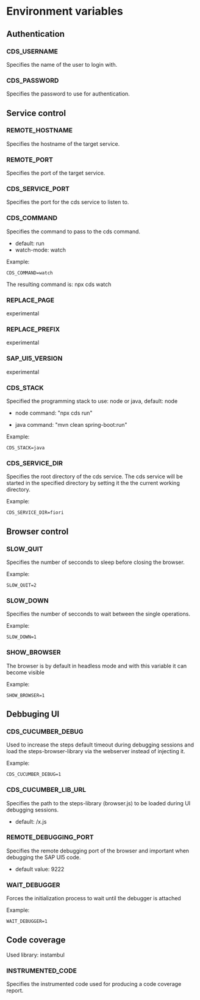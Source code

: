 # Environment variables

## Authentication

### CDS_USERNAME

Specifies the name of the user to login with.

### CDS_PASSWORD

Specifies the password to use for authentication.

## Service control

### REMOTE_HOSTNAME

Specifies the hostname of the target service.

### REMOTE_PORT

Specifies the port of the target service.

### CDS_SERVICE_PORT

Specifies the port for the cds service to listen to.

### CDS_COMMAND

Specifies the command to pass to the cds command.

* default: run
* watch-mode: watch

Example:
```
CDS_COMMAND=watch
```
The resulting command is: npx cds watch

### REPLACE_PAGE
experimental

### REPLACE_PREFIX
experimental

### SAP_UI5_VERSION
experimental

### CDS_STACK

Specified the programming stack to use: node or java, default: node

 * node command: "npx cds run"

 * java command: "mvn clean spring-boot:run"

Example:
```
CDS_STACK=java
```

### CDS_SERVICE_DIR

Specifies the root directory of the cds service.
The cds service will be started in the specified directory by setting it the the current working directory.

Example:
```
CDS_SERVICE_DIR=fiori
```

## Browser control

### SLOW_QUIT

Specifies the number of secconds to sleep before closing the browser.

Example:
```
SLOW_QUIT=2
```

### SLOW_DOWN

Specifies the number of secconds to wait between the single operations.

Example:
```
SLOW_DOWN=1
```

### SHOW_BROWSER

The browser is by default in headless mode and with this variable it can become visible

Example:
```
SHOW_BROWSER=1
```

## Debbuging UI

### CDS_CUCUMBER_DEBUG

Used to increase the steps default timeout during debugging sessions and load the steps-browser-library via the webserver instead of injecting it.

Example:
```
CDS_CUCUMBER_DEBUG=1
```

### CDS_CUCUMBER_LIB_URL

Specifies the path to the steps-library (browser.js) to be loaded during UI debugging sessions.

* default: /x.js

### REMOTE_DEBUGGING_PORT

Specifies the remote debugging port of the browser and important when debugging the SAP UI5 code.

* default value: 9222

### WAIT_DEBUGGER

Forces the initialization process to wait until the debugger is attached

Example:
```
WAIT_DEBUGGER=1
```

## Code coverage

Used library: instambul

### INSTRUMENTED_CODE

Specifies the instrumented code used for producing a code coverage report.